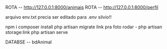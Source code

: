 ROTA -- http://127.0.0.1:8000/animais
ROTA -- http://127.0.0.1:8000/perfil



arquivo env.txt precia ser editado para .env silvio!!
 
npm i
composer install
php artisan migrate 
link pra foto rodar - php artisan storage:link
php artisan serve

DATABSE -- bdAnimal
